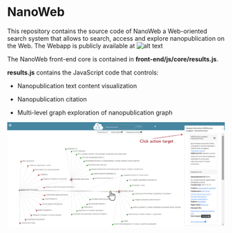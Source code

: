 # NanoWeb

This repository contains the source code of NanoWeb a Web-oriented search system that allows to search, access and explore nanopublication on the Web.
The Webapp is publicly available at ![alt text](https://www.nanoweb.dei.unipd.it/ "NanoWeb Webapp")

The NanoWeb front-end core is contained in **front-end/js/core/results.js**.

**results.js** contains the JavaScript code that controls:

- Nanopublication text content visualization
  
- Nanopublication citation
  
- Multi-level graph exploration of nanopublication graph

![alt text](https://github.com/giachell/nanoweb/blob/master/front-end/images/screenshots/graph_exploration.png "NanoWeb Graph Exploration")
